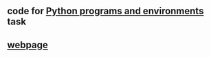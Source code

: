## code for [Python programs and environments](https://docs.duckietown.org/daffy/duckietown-robotics-development/out/python_programs_environments.html) task
## [webpage](https://sites.google.com/view/justinvalentine/exercise-1?authuser=0)
